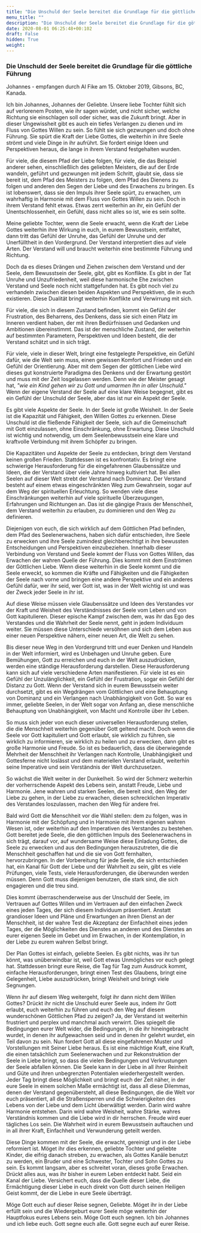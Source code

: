 ```yaml
---
title: "Die Unschuld der Seele bereitet die Grundlage für die göttliche Führung"
menu_title: ""
description: "Die Unschuld der Seele bereitet die Grundlage für die göttliche Führung"
date: 2020-08-01 06:25:48+00:102
draft: False
hidden: True
weight:
---
```

### Die Unschuld der Seele bereitet die Grundlage für die göttliche Führung

Johannes - empfangen durch Al Fike am 15. Oktober 2019, Gibsons, BC, Kanada.

Ich bin Johannes, Johannes der Geliebte. Unsere liebe Tochter fühlt sich auf verlorenem Posten, wie ihr sagen würdet, und nicht sicher, welche Richtung sie einschlagen soll oder sicher, was die Zukunft bringt. Aber in dieser Ungewissheit gibt es auch ein tiefes Verlangen zu dienen und im Fluss von Gottes Willen zu sein. So fühlt sie sich gezwungen und doch ohne Führung. Sie spürt die Kraft der Liebe Gottes, die weiterhin in ihre Seele strömt und viele Dinge in ihr aufrührt. Sie fordert einige Ideen und Perspektiven heraus, die lange in ihrem Verstand festgehalten wurden.

Für viele, die diesem Pfad der Liebe folgen, für viele, die das Beispiel anderer sehen, einschließlich des geliebten Meisters, die auf der Erde wandeln, geführt und gezwungen mit jedem Schritt, glaubt sie, dass sie bereit ist, dem Pfad des Meisters zu folgen, dem Pfad des Dienens zu folgen und anderen den Segen der Liebe und des Erwachens zu bringen. Es ist lobenswert, dass sie den Impuls ihrer Seele spürt, zu erwachen, um wahrhaftig in Harmonie mit dem Fluss von Gottes Willen zu sein. Doch in ihrem Verstand fehlt etwas. Etwas zerrt weiterhin an ihr, ein Gefühl der Unentschlossenheit, ein Gefühl, dass nicht alles so ist, wie es sein sollte.

Meine geliebte Tochter, wenn die Seele erwacht, wenn die Kraft der Liebe Gottes weiterhin ihre Wirkung in euch, in eurem Bewusstsein, entfaltet, dann tritt das Gefühl der Unruhe, das Gefühl der Unruhe und der Unerfülltheit in den Vordergrund. Der Verstand interpretiert dies auf viele Arten. Der Verstand will und braucht weiterhin eine bestimmte Führung und Richtung.

Doch da es dieses Drängen und Ziehen zwischen dem Verstand und der Seele, dem Bewusstsein der Seele, gibt, gibt es Konflikte. Es gibt in der Tat Unruhe und Unzufriedenheit, weil diese harmonische Ehe zwischen Verstand und Seele noch nicht stattgefunden hat. Es gibt noch viel zu verhandeln zwischen diesen beiden Aspekten und Perspektiven, die in euch existieren. Diese Dualität bringt weiterhin Konflikte und Verwirrung mit sich.

Für viele, die sich in diesem Zustand befinden, kommt ein Gefühl der Frustration, des Beharrens, des Denkens, dass sie sich einen Platz im Inneren verdient haben, der mit ihren Bedürfnissen und Gedanken und Ambitionen übereinstimmt. Das ist der menschliche Zustand, der weiterhin auf bestimmten Parametern, Perspektiven und Ideen besteht, die der Verstand schätzt und in sich trägt.

Für viele, viele in dieser Welt, bringt eine festgelegte Perspektive, ein Gefühl dafür, wie die Welt sein muss, einen gewissen Komfort und Frieden und ein Gefühl der Orientierung. Aber mit dem Segen der göttlichen Liebe wird dieses gut konstruierte Paradigma des Denkens und der Erwartung gestört und muss mit der Zeit losgelassen werden. Denn wie der Meister gesagt hat, *"wie ein Kind gehen wir zu Gott und umarmen Ihn in aller Unschuld."* Wenn der eigene Verstand der Seele auf eine klare Weise begegnet, gibt es ein Gefühl der Unschuld der Seele, aber das ist nur ein Aspekt der Seele.

Es gibt viele Aspekte der Seele. In der Seele ist große Weisheit. In der Seele ist die Kapazität und Fähigkeit, den Willen Gottes zu erkennen. Diese Unschuld ist die fließende Fähigkeit der Seele, sich auf die Gemeinschaft mit Gott einzulassen, ohne Einschränkung, ohne Erwartung. Diese Unschuld ist wichtig und notwendig, um dem Seelenbewusstsein eine klare und kraftvolle Verbindung mit ihrem Schöpfer zu bringen.

Die Kapazitäten und Aspekte der Seele zu entdecken, bringt dem Verstand keinen großen Frieden. Stattdessen ist es konfrontativ. Es bringt eine schwierige Herausforderung für die eingefahrenen Glaubenssätze und Ideen, die der Verstand über viele Jahre hinweg kultiviert hat. Bei allen Seelen auf dieser Welt strebt der Verstand nach Dominanz. Der Verstand besteht auf einem etwas eingeschränkten Weg zum Gewahrsein, sogar auf dem Weg der spirituellen Erleuchtung. So wenden viele diese Einschränkungen weiterhin auf viele spirituelle Überzeugungen, Erfahrungen und Richtungen an. Das ist die gängige Praxis der Menschheit, dem Verstand weiterhin zu erlauben, zu dominieren und den Weg zu definieren.

Diejenigen von euch, die sich wirklich auf dem Göttlichen Pfad befinden, dem Pfad des Seelenerwachens, haben sich dafür entschieden, ihre Seele zu erwecken und ihre Seele zumindest gleichberechtigt in ihre bewussten Entscheidungen und Perspektiven einzubeziehen. Innerhalb dieser Verbindung von Verstand und Seele kommt der Fluss von Gottes Willen, das Erwachen der wahren Quelle der Führung. Dies kommt mit dem Einströmen der Göttlichen Liebe. Wenn diese weiterhin in die Seele kommt und die Seele erweckt, so kommen die Kräfte und Fähigkeiten und die Fähigkeiten der Seele nach vorne und bringen eine andere Perspektive und ein anderes Gefühl dafür, wer ihr seid, wer Gott ist, was in der Welt wichtig ist und was der Zweck jeder Seele in ihr ist.

Auf diese Weise müssen viele Glaubenssätze und Ideen des Verstandes vor der Kraft und Weisheit des Verständnisses der Seele vom Leben und von Gott kapitulieren. Dieser epische Kampf zwischen dem, was ihr das Ego des Verstandes und die Wahrheit der Seele nennt, geht in jedem Individuum weiter. Sie müssen diese Unterschiede versöhnen und sich dem Leben aus einer neuen Perspektive nähern, einer neuen Art, die Welt zu sehen.

Bis dieser neue Weg in den Vordergrund tritt und euer Denken und Handeln in der Welt informiert, wird es Unbehagen und Unruhe geben. Eure Bemühungen, Gott zu erreichen und euch in der Welt auszudrücken, werden eine ständige Herausforderung darstellen. Diese Herausforderung kann sich auf viele verschiedene Arten manifestieren. Für viele ist es ein Gefühl der Unzulänglichkeit, ein Gefühl der Frustration, sogar ein Gefühl der Distanz zu Gott. Wenn der Verstand sich in eurem Bewusstsein weiter durchsetzt, gibt es ein Wegdrängen vom Göttlichen und eine Behauptung von Dominanz und ein Verlangen nach Unabhängigkeit von Gott. So war es immer, geliebte Seelen, in der Welt sogar von Anfang an, diese menschliche Behauptung von Unabhängigkeit, von Macht und Kontrolle über ihr Leben.

So muss sich jeder von euch dieser universellen Herausforderung stellen, die die Menschheit weiterhin gegenüber Gott geltend macht. Doch wenn die Seele vor Gott kapituliert und Gott erlaubt, sie wirklich zu führen, sie wirklich zu informieren, sie wirklich zu heilen und zu erwecken, dann gibt es große Harmonie und Freude. So ist es bedauerlich, dass die überwiegende Mehrheit der Menschheit ihr Verlangen nach Kontrolle, Unabhängigkeit und Gottesferne nicht loslässt und dem materiellen Verstand erlaubt, weiterhin seine Imperative und sein Verständnis der Welt durchzusetzen.

So wächst die Welt weiter in der Dunkelheit. So wird der Schmerz weiterhin der vorherrschende Aspekt des Lebens sein, anstatt Freude, Liebe und Harmonie. Jene wahren und starken Seelen, die bereit sind, den Weg der Liebe zu gehen, in der Liebe zu erwachen, diesen schrecklichen Imperativ des Verstandes loszulassen, machen den Weg für andere frei.

Bald wird Gott die Menschheit vor die Wahl stellen: dem zu folgen, was in Harmonie mit der Schöpfung und in Harmonie mit ihrem eigenen wahren Wesen ist, oder weiterhin auf den Imperativen des Verstandes zu bestehen. Gott bereitet jede Seele, die den göttlichen Impuls des Seelenerwachens in sich trägt, darauf vor, auf wundersame Weise diese Einladung Gottes, die Seele zu erwecken und aus den Bedingungen herauszutreten, die die Menschheit geschaffen hat und die sie von Gott fernhalten, hervorzubringen. In der Vorbereitung für jede Seele, die sich entschieden hat, ein Kanal für Gott der Liebe und der Wahrheit zu sein, gibt es viele Prüfungen, viele Tests, viele Herausforderungen, die überwunden werden müssen. Denn Gott muss diejenigen benutzen, die stark sind, die sich engagieren und die treu sind.

Dies kommt überraschenderweise aus der Unschuld der Seele, im Vertrauen auf Gottes Willen und im Vertrauen auf den einfachen Zweck eines jeden Tages, der sich diesem Individuum präsentiert. Anstatt grandioser Ideen und Pläne und Erwartungen an ihren Dienst an der Menschheit, ist der wahre Test die Akzeptanz der Einfachheit eines jeden Tages, der die Möglichkeiten des Dienstes an anderen und des Dienstes an eurer eigenen Seele im Gebet und im Erwachen, in der Kontemplation, in der Liebe zu eurem wahren Selbst bringt.

Der Plan Gottes ist einfach, geliebte Seelen. Es gibt nichts, was ihr tun könnt, was unüberwindbar ist, weil Gott etwas Unmögliches vor euch gelegt hat. Stattdessen bringt eure Reise, die Tag für Tag zum Ausdruck kommt, einfache Herausforderungen, bringt einen Test des Glaubens, bringt eine Gelegenheit, Liebe auszudrücken, bringt Weisheit und bringt viele Segnungen.

Wenn ihr auf diesem Weg weitergeht, folgt ihr dann nicht dem Willen Gottes? Drückt ihr nicht die Unschuld eurer Seele aus, indem ihr Gott erlaubt, euch weiterhin zu führen und euch den Weg auf diesem wunderschönen Göttlichen Pfad zu zeigen? Ja, der Verstand ist weiterhin frustriert und perplex und manchmal auch verwirrt. Dies spiegelt die Bedingungen eurer Welt wider, die Bedingungen, in die ihr hineingebracht wurdet, in denen ihr aufgewachsen seid und in denen ihr gelehrt wurdet, ein Teil davon zu sein. Nun fordert Gott all diese eingefahrenen Muster und Vorstellungen mit Seiner Liebe heraus. Es ist eine mächtige Kraft, eine Kraft, die einen tatsächlich zum Seelenerwachen und zur Rekonstruktion der Seele in Liebe bringt, so dass die vielen Bedingungen und Verkrustungen der Seele abfallen können. Die Seele kann in der Liebe in all ihrer Reinheit und Güte und ihren unbegrenzten Potentialen wiederhergestellt werden. Jeder Tag bringt diese Möglichkeit und bringt euch der Zeit näher, in der eure Seele in einem solchen Maße ermächtigt ist, dass all diese Dilemmas, denen der Verstand gegenübersteht, all diese Bedingungen, die die Welt vor euch präsentiert, all die Straßensperren und die Schwierigkeiten des Lebens von der Liebe und dem Licht überwältigt werden. Darin wird wahre Harmonie entstehen. Darin wird wahre Weisheit, wahre Stärke, wahres Verständnis kommen und die Liebe wird in dir herrschen. Freude wird euer tägliches Los sein. Die Wahrheit wird in eurem Bewusstsein auftauchen und in all ihrer Kraft, Einfachheit und Verwunderung geteilt werden.

Diese Dinge kommen mit der Seele, die erwacht, gereinigt und in der Liebe reformiert ist. Möget ihr dies erkennen, geliebte Tochter und geliebte Kinder, die eifrig danach streben, zu erwachen, als Gottes Kanäle benutzt zu werden, ein Bruder und eine Schwester, Tochter und Sohn Gottes zu sein. Es kommt langsam, aber es schreitet voran, dieses große Erwachen. Drückt alles aus, was ihr bisher in eurem Leben entdeckt habt. Seid ein Kanal der Liebe. Versichert euch, dass die Quelle dieser Liebe, die Ermächtigung dieser Liebe in euch direkt von Gott durch seinen Heiligen Geist kommt, der die Liebe in eure Seele überträgt.

Möge Gott euch auf dieser Reise segnen, Geliebte. Möget ihr in der Liebe erfüllt sein und die Wiedergeburt eurer Seele möge weiterhin der Hauptfokus eures Lebens sein. Möge Gott euch segnen. Ich bin Johannes und ich liebe euch. Gott segne euch alle. Gott segne euch auf eurer Reise.
